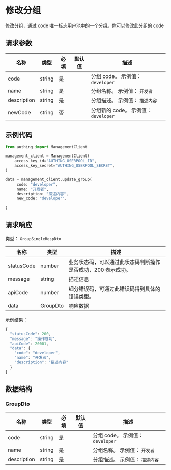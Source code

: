 # 修改分组

<!--
  警告⚠️：
  不要直接修改该文档，
  https://github.com/Authing/authing-docs-factory
  使用该项目进行生成
-->

修改分组，通过 code 唯一标志用户池中的一个分组。你可以修改此分组的 code

## 请求参数

| 名称 | 类型 | 必填 | 默认值 | 描述 |
| ---- | ---- | ---- | ---- | ---- |
| code | string | 是 |  | 分组 code。 示例值： `developer` |
| name | string | 是 |  | 分组名称。 示例值： `开发者` |
| description | string | 是 |  | 分组描述。 示例值： `描述内容` |
| newCode | string | 否 |  | 分组新的 code。 示例值： `developer` |


## 示例代码

```py
from authing import ManagementClient

management_client = ManagementClient(
    access_key_id="AUTHING_USERPOOL_ID",
    access_key_secret="AUTHING_USERPOOL_SECRET",
)

data = management_client.update_group(
     code: "developer",
     name: "开发者",
     description: "描述内容",
     new_code: "developer",
  
)
```



## 请求响应

类型： `GroupSingleRespDto`

| 名称 | 类型 | 描述 |
| ---- | ---- | ---- |
| statusCode | number | 业务状态码，可以通过此状态码判断操作是否成功，200 表示成功。 |
| message | string | 描述信息 |
| apiCode | number | 细分错误码，可通过此错误码得到具体的错误类型。 |
| data | <a href="#GroupDto">GroupDto</a> | 响应数据 |



示例结果：

```js
{
  "statusCode": 200,
  "message": "操作成功",
  "apiCode": 20001,
  "data": {
    "code": "developer",
    "name": "开发者",
    "description": "描述内容"
  }
}
```

## 数据结构


### <a id="GroupDto"></a> GroupDto

| 名称 | 类型 | 必填 |默认值| 描述 |
| ---- |  ---- | ---- | --- | ---- |
| code | string | 是 |  | 分组 code。 示例值： `developer`  |
| name | string | 是 |  | 分组名称。 示例值： `开发者`  |
| description | string | 是 |  | 分组描述。 示例值： `描述内容`  |


